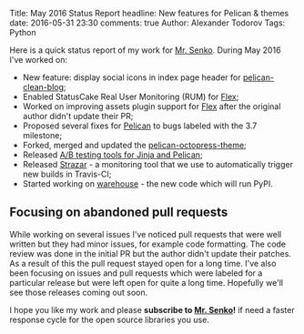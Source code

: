 Title: May 2016 Status Report
headline: New features for Pelican & themes
date: 2016-05-31 23:30
comments: true
Author: Alexander Todorov
Tags: Python

Here is a quick status report of my work for [Mr. Senko](http://MrSenko.com). During
May 2016 I've worked on:

* New feature: display social icons in index page header for
[pelican-clean-blog](https://github.com/gilsondev/pelican-clean-blog/pull/43);
* Enabled StatusCake Real User Monitoring (RUM) for
[Flex](https://github.com/alexandrevicenzi/Flex/pull/41);
* Worked on improving assets plugin support for
[Flex](https://github.com/alexandrevicenzi/Flex/pull/40)
after the original author didn't update their PR;
* Proposed several fixes for
[Pelican](https://github.com/getpelican/pelican/pulls/atodorov)
to bugs labeled with the 3.7 milestone;
* Forked, merged and updated the
[pelican-octopress-theme]({filename}2016-05-25-pelican-octopress.markdown);
* Released
[A/B testing tools for Jinja and Pelican]({filename}2016-05-12-abtesting-jinja-pelican.markdown);
* Released
[Strazar]({filename}2016-05-18-automatic-dependency-testing-strazar.markdown) -
a monitoring tool that we use to automatically trigger new builds in Travis-CI;
* Started working on
[warehouse](https://github.com/pypa/warehouse/pull/1203) - the new code
which will run PyPI.

Focusing on abandoned pull requests
-----------------------------------

While working on several issues I've noticed pull requests that were well
written but they had minor issues, for example code formatting. The code
review was done in the initial PR but the author didn't update their patches.
As a result of this the pull request stayed open for a long time.
I've also been focusing on issues and pull requests which were labeled for
a particular release but were left open for quite a long time. Hopefully
we'll see those releases coming out soon.

I hope you like my work and please
**subscribe to [Mr. Senko]({filename}pages/subscribe.html)!**
if need a faster response cycle for the open source libraries you use.
